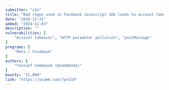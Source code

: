 ```yaml
---
submitter: "c2a"
title: "Bad regex used in Facebook Javascript SDK leads to account takeovers in websites that included it"
date: "2020-12-31"
added: "2024-11-03"
description: ""
vulnerabilities: [
    "Account takeover", "HTTP parameter pollution", "postMessage"
]
programs: [
    "Meta / Facebook"
]
authors: [
    "Youssef Sammouda (@samm0uda)"
]
bounty: "21,000"
link: "https://ysamm.com/?p=510"
---
```




